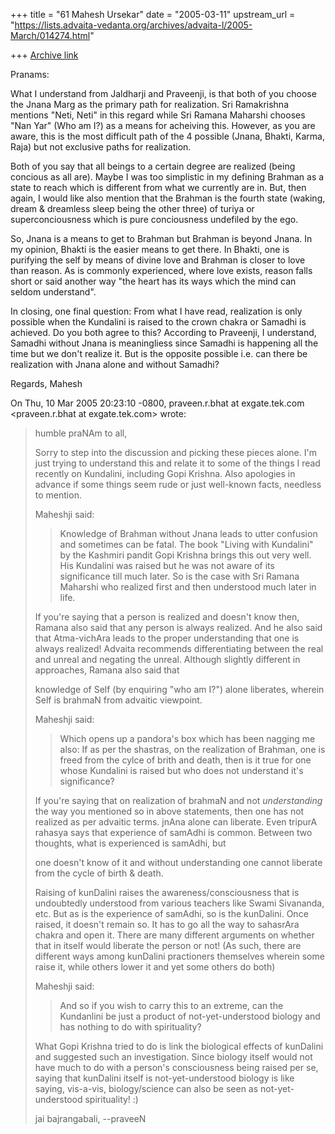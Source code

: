+++
title = "61 Mahesh Ursekar"
date = "2005-03-11"
upstream_url = "https://lists.advaita-vedanta.org/archives/advaita-l/2005-March/014274.html"

+++
[Archive link](https://lists.advaita-vedanta.org/archives/advaita-l/2005-March/014274.html)

Pranams:

What I understand from Jaldharji and Praveenji, is that both of you
choose the Jnana Marg as the primary path for realization. Sri
Ramakrishna mentions "Neti, Neti" in this regard while Sri Ramana
Maharshi chooses "Nan Yar" (Who am I?) as a means for acheiving this.
However, as you are aware, this is the most difficult path of the 4
possible (Jnana, Bhakti, Karma, Raja) but not exclusive paths for
realization.

Both of you say that all beings to a certain degree are realized
(being concious as all are). Maybe I was too simplistic in my defining
Brahman as a state to reach which is different from what we currently
are in. But, then again, I would like also mention that the Brahman is
the fourth state (waking, dream & dreamless sleep being the other
three) of turiya or superconciousness which is pure conciousness
undefiled by the ego.

So, Jnana is a means to get to Brahman but Brahman is beyond Jnana. In
my opinion, Bhakti is the easier means to get there. In Bhakti, one is
purifying the self by means of divine love and Brahman is closer to
love than reason. As is commonly experienced, where love exists,
reason falls short or said another way "the heart has its ways which
the mind can seldom understand".

In closing, one final question: From what I have read, realization is
only possible when the Kundalini is raised to the crown chakra or
Samadhi is achieved. Do you both agree to this? According to
Praveenji, I understand, Samadhi without Jnana is meaningliess since
Samadhi is happening all the time but we don't realize it. But is the
opposite possible i.e. can there be realization with Jnana alone and
without Samadhi?

Regards, Mahesh



On Thu, 10 Mar 2005 20:23:10 -0800, praveen.r.bhat at exgate.tek.com
<praveen.r.bhat at exgate.tek.com> wrote:
> humble praNAm to all,
> 
> Sorry to step into the discussion and picking these pieces alone. I'm just
> trying to understand this and relate it to some of the things I read
> recently
> on Kundalini, including Gopi Krishna. Also apologies in advance if some
> things
> seem rude or just well-known facts, needless to mention.
> 
> Maheshji said:
> > Knowledge of Brahman without Jnana
> > leads to utter confusion and sometimes can be fatal. The book "Living
> > with Kundalini" by the Kashmiri pandit Gopi Krishna brings this out
> > very well. His Kundalini was raised but he was not aware of its
> > significance till much later. So is the case with Sri Ramana Maharshi
> > who realized first and then understood much later in life.
> 
> If you're saying that a person is realized and doesn't know then, Ramana
> also said that any person is always realized. And he also said that
> Atma-vichAra leads to the proper understanding that one is always realized!
> Advaita recommends differentiating between the real and unreal and negating
> the unreal. Although slightly different in approaches, Ramana also said that
> 
> knowledge of Self (by enquiring "who am I?") alone liberates, wherein Self
> is brahmaN from advaitic viewpoint.
> 
> Maheshji said:
> > Which opens up a pandora's box which has been nagging me also: If as
> > per the shastras, on the realization of Brahman, one is freed from the
> > cylce of brith and death, then is it true for one whose Kundalini is
> > raised but who does not understand it's significance?
> 
> If you're saying that on realization of brahmaN and not *understanding* the
> way
> you mentioned so in above statements, then one has not realized as per
> advaitic
> terms. jnAna alone can liberate. Even tripurA rahasya says that experience
> of
> samAdhi is common. Between two thoughts, what is experienced is samAdhi, but
> 
> one doesn't know of it and without understanding one cannot liberate from
> the
> cycle of birth & death.
> 
> Raising of kunDalini raises the awareness/consciousness that is undoubtedly
> understood from various teachers like Swami Sivananda, etc. But as is the
> experience of samAdhi, so is the kunDalini. Once raised, it doesn't remain
> so.
> It has to go all the way to sahasrAra chakra and open it. There are many
> different arguments on whether that in itself would liberate the person or
> not! (As such, there are different ways among kunDalini practioners
> themselves
> wherein some raise it, while others lower it and yet some others do both)
> 
> Maheshji said:
> > And so if you
> > wish to carry this to an extreme, can the Kundanlini be just a product
> > of not-yet-understood biology and has nothing to do with spirituality?
> 
> What Gopi Krishna tried to do is link the biological effects of kunDalini
> and suggested such an investigation. Since biology itself would not have
> much to do with a person's consciousness being raised per se, saying that
> kunDalini itself is not-yet-understood biology is like saying, vis-a-vis,
> biology/science can also be seen as not-yet-understood spirituality! :)
> 
> jai bajrangabali,
> --praveeN
> 
>

